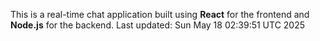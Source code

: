 This is a real-time chat application built using **React** for the frontend and **Node.js** for the backend.
Last updated: Sun May 18 02:39:51 UTC 2025
